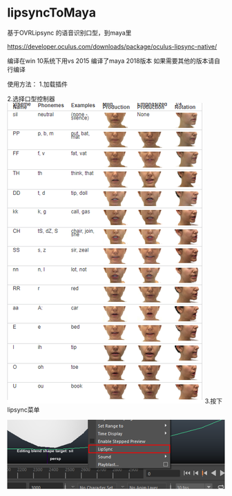 # lipsyncToMaya

基于OVRLipsync 的语音识别口型，到maya里

https://developer.oculus.com/downloads/package/oculus-lipsync-native/

编译在win 10系统下用vs 2015 编译了maya 2018版本
如果需要其他的版本请自行编译



使用方法：
  1.加载插件
  
  2.选择口型控制器
  ![image](https://github.com/ghostZZZZZZZ/lipsyncToMaya/blob/main/image/kx.png)
  3.按下lipsync菜单
  
  ![image](https://github.com/ghostZZZZZZZ/lipsyncToMaya/blob/main/image/9396AB67-5E2E-47ff-ADD1-D5F854AB7565.png)
  
